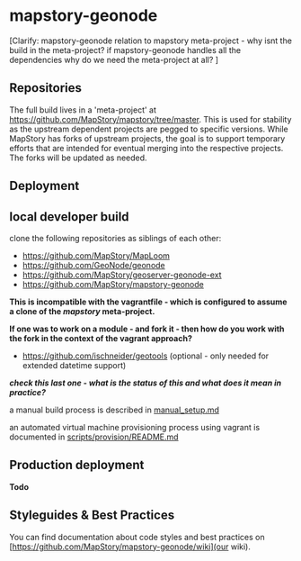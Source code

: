 
mapstory-geonode
================

[Clarify: mapstory-geonode relation to mapstory meta-project - why isnt the build in the meta-project? if mapstory-geonode handles all the dependencies why do we need the meta-project at all? ]

Repositories
------------

The full build lives in a 'meta-project' at https://github.com/MapStory/mapstory/tree/master. This is used for stability as the upstream dependent projects are pegged to specific versions. While MapStory has forks of upstream projects, the goal is to support temporary efforts that are intended for eventual merging into the respective projects. The forks will be updated as needed.

Deployment
----------

## local developer build

clone the following repositories as siblings of each other:
* https://github.com/MapStory/MapLoom
* https://github.com/GeoNode/geonode
* https://github.com/MapStory/geoserver-geonode-ext
* https://github.com/MapStory/mapstory-geonode

**This is incompatible with the vagrantfile - which is configured to assume a clone of the *mapstory* meta-project.**

**If one was to work on a module - and fork it - then how do you work with the fork in the context of the vagrant approach?**

* https://github.com/ischneider/geotools (optional - only needed for extended datetime support)

**_check this last one - what is the status of this and what does it mean in practice?_**

a manual build process is described in [manual_setup.md](manual_setup.md)

an automated virtual machine provisioning process using vagrant is documented in [scripts/provision/README.md](scripts/provision/README.md)

## Production deployment 
**Todo**

## Styleguides & Best Practices
You can find documentation about code styles and best practices on [https://github.com/MapStory/mapstory-geonode/wiki](our wiki).
